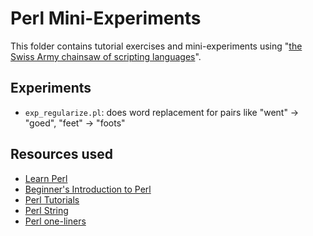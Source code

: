 # Perl Mini-Experiments

This folder contains tutorial exercises and mini-experiments using
"[the Swiss Army chainsaw of scripting languages](https://en.wikipedia.org/wiki/Perl)".

## Experiments
*   `exp_regularize.pl`: does word replacement for pairs like "went" -> "goed", "feet" -> "foots"

## Resources used
*   [Learn Perl](http://learn.perl.org/)
*   [Beginner's Introduction to Perl](https://www.perl.com/pub/2000/10/begperl1.html/)
*   [Perl Tutorials](https://perldoc.perl.org/index-tutorials.html)
*   [Perl String](https://www.perltutorial.org/perl-string/)
*   [Perl one-liners](https://github.com/learnbyexample/Command-line-text-processing/blob/master/perl_the_swiss_knife.md)
